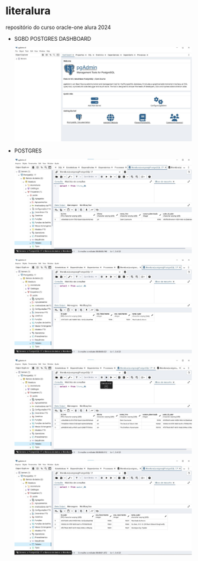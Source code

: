# literalura
repositório do curso oracle-one alura 2024   

- SGBD POSTGRES DASHBOARD  
  
  ![Alt text](output/dashboard-postgres.jpg)  


- POSTGRES  
  
    
  
  ![Alt text](output/output-postgres1.jpg)  
    
      
    
  ![Alt text](output/output-postgres2.jpg)  
    
     

  ![Alt text](output/output-postgres3.jpg)  
    
      

  ![Alt text](output/output-postgres4.jpg)  
    
